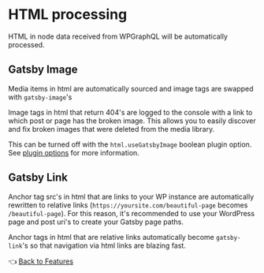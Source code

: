 # HTML processing

HTML in node data received from WPGraphQL will be automatically processed.

## Gatsby Image

Media items in html are automatically sourced and image tags are swapped with `gatsby-image`'s

Image tags in html that return 404's are logged to the console with a link to which post or page has the broken image. This allows you to easily discover and fix broken images that were deleted from the media library.

This can be turned off with the `html.useGatsbyImage` boolean plugin option. See [plugin options](../plugin-options.md#html.usegatsbyimage-boolean) for more information.

## Gatsby Link

Anchor tag src's in html that are links to your WP instance are automatically rewritten to relative links (`https://yoursite.com/beautiful-page` becomes `/beautiful-page`). For this reason, it's recommended to use your WordPress page and post uri's to create your Gatsby page paths.

Anchor tags in html that are relative links automatically become `gatsby-link`'s so that navigation via html links are blazing fast.



:point_left: [Back to Features](./index.md)

